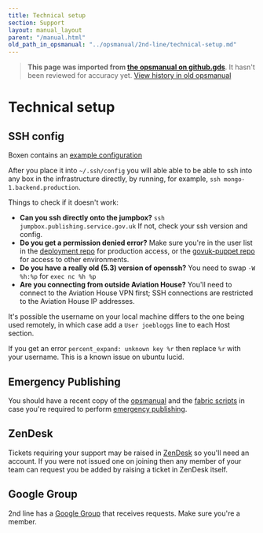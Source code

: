 ```yaml
---
title: Technical setup
section: Support
layout: manual_layout
parent: "/manual.html"
old_path_in_opsmanual: "../opsmanual/2nd-line/technical-setup.md"
---
```




> **This page was imported from [the opsmanual on github.gds](https://github.gds/gds/opsmanual)**.
It hasn't been reviewed for accuracy yet.
[View history in old opsmanual](https://github.gds/gds/opsmanual/tree/master/2nd-line/technical-setup.md)


# Technical setup

## SSH config

Boxen contains an [example configuration](https://github.com/alphagov/gds-boxen/blob/master/modules/gds_ssh_config/files/gds_ssh_config)

After you place it into `~/.ssh/config` you will able able to be able to
ssh into any box in the infrastructure directly, by running, for
example, `ssh mongo-1.backend.production`.

Things to check if it doesn't work:

-   **Can you ssh directly onto the jumpbox?**
    `ssh jumpbox.publishing.service.gov.uk` If not, check your ssh
    version and config.
-   **Do you get a permission denied error?** Make sure you're in the
    user list in the [deployment repo](https://github.gds/gds/deployment/tree/master/puppet/hieradata)
    for production access, or the [govuk-puppet repo](https://github.com/alphagov/govuk-puppet/tree/master/hieradata)
    for access to other environments.
-   **Do you have a really old (5.3) version of openssh?** You need to
    swap `-W %h:%p` for `exec nc %h %p`
-   **Are you connecting from outside Aviation House?** You'll need to
    connect to the Aviation House VPN first; SSH connections are
    restricted to the Aviation House IP addresses.

It's possible the username on your local machine differs to the one
being used remotely, in which case add a `User joebloggs` line to each
Host section.

If you get an error `percent_expand: unknown key %r` then replace `%r`
with your username. This is a known issue on ubuntu lucid.

## Emergency Publishing

You should have a recent copy of the
[opsmanual](https://github.gds/gds/opsmanual) and the
[fabric scripts](https://github.com/alphagov/fabric-scripts) in case you're
required to perform [emergency publishing](emergency-publishing.html).

## ZenDesk

Tickets requiring your support may be raised in
[ZenDesk](http://govuk.zendesk.com/) so you'll need an account. If you
were not issued one on joining then any member of your team can request
you be added by raising a ticket in ZenDesk itself.

## Google Group

2nd line has a [Google Group](https://groups.google.com/a/digital.cabinet-office.gov.uk/forum/#!forum/2nd-line-support)
that receives requests. Make sure you're a member.
